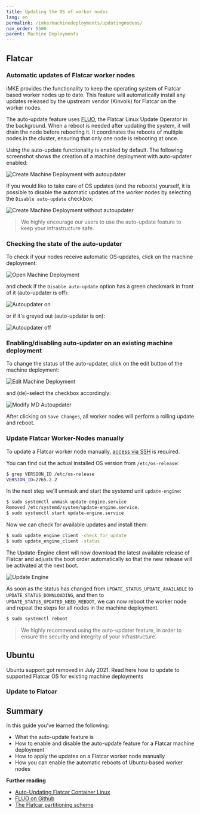 ```yaml
---
title: Updating the OS of worker nodes
lang: en
permalink: /imke/machinedeployments/updatingnodeos/
nav_order: 5500
parent: Machine Deployments
---
```


## Flatcar

### Automatic updates of Flatcar worker nodes

iMKE provides the functionality to keep the operating system of Flatcar based worker nodes up to date.
This feature will automatically install any updates released by the upstream vendor (Kinvolk) for Flatcar
on the worker nodes.

The auto-update feature uses [FLUO](https://github.com/kinvolk/flatcar-linux-update-operator), the Flatcar Linux Update Operator in the background.
When a reboot is needed after updating the system, it will drain the node before rebooting it. It coordinates the reboots of multiple nodes in the cluster,
ensuring that only one node is rebooting at once.

Using the auto-update functionality is enabled by default. The following screenshot shows the creation of a machine deployment with auto-updater enabled:

![Create Machine Deployment with autoupdater](autoupdate_flatcar.png)

If you would like to take care of OS updates (and the reboots) yourself, it is possible to disable the automatic updates of the worker nodes by selecting the `Disable auto-update` checkbox:

![Create Machine Deployment without autoupdater](autoupdate_flatcar_disable.png)

> We highly encourage our users to use the auto-update feature to keep your infrastructure safe.

### Checking the state of the auto-updater

To check if your nodes receive automatic OS-updates, click on the machine deployment:

![Open Machine Deployment](autoupdate_open_md.png)

and check if the `Disable auto-update` option has a green checkmark in front of it (auto-updater is off):

![Autoupdater on](autoupdate_enabled.png)

or if it's greyed out (auto-updater is on):

![Autoupdater off](autoupdate_disabled.png)

### Enabling/disabling auto-updater on an existing machine deployment

To change the status of the auto-updater, click on the edit button of the machine deployment:

![Edit Machine Deployment](autoupdate_edit_md.png)

and (de)-select the checkbox accordingly:

![Modify MD Autoupdater](autoupdate_flatcar_modify.png)

After clicking on `Save Changes`, all worker nodes will perform a rolling update and reboot.

### Update Flatcar Worker-Nodes manually

To update a Flatcar worker node manually, [access via SSH](/imke/machinedeployments/add_ssh_key/) is required.

You can find out the actual installed OS version from `/etc/os-release`:

```bash
$ grep VERSION_ID /etc/os-release
VERSION_ID=2765.2.2
```

In the next step we'll unmask and start the systemd unit `update-engine`:

```bash
$ sudo systemctl unmask update-engine.service
Removed /etc/systemd/system/update-engine.service.
$ sudo systemctl start update-engine.service
```

Now we can check for available updates and install them:

```bash
$ sudo update_engine_client -check_for_update
$ sudo update_engine_client -status
```

The Update-Engine client will now download the latest available release of Flatcar and adjusts
the boot order automatically so that the new release will be activated at the next boot.

![Update Engine](fc_update_engine.gif)

As soon as the status has changed from `UPDATE_STATUS_UPDATE_AVAILABLE` to `UPDATE_STATUS_DOWNLOADING`,
and then to `UPDATE_STATUS_UPDATED_NEED_REBOOT`, we can now reboot the worker node and repeat the steps
for all nodes in the machine deployment.

````bash
$ sudo systemctl reboot
````

> We highly recommend using the auto-updater feature, in order to ensure the security and integrity of your infrastructure.

## Ubuntu

Ubuntu support got removed in July 2021. Read here how to update to supported Flatcar OS for existing machine deployments

### Update to Flatcar


## Summary

In this guide you've learned the following:

* What the auto-update feature is
* How to enable and disable the auto-update feature for a Flatcar machine deployment
* How to apply the updates on a Flatcar worker node manually
* How you can enable the automatic reboots of Ubuntu-based worker nodes

**Further reading**

* [Auto-Updating Flatcar Container Linux](https://kinvolk.io/docs/lokomotive/git-main/how-to-guides/auto-update-flatcar/)
* [FLUO on Github](https://github.com/kinvolk/flatcar-linux-update-operator)
* [The Flatcar partitioning scheme](https://kinvolk.io/docs/flatcar-container-linux/latest/reference/developer-guides/sdk-disk-partitions/)


